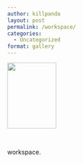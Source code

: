 ```yaml
---
author: killpanda
layout: post
permalink: /workspace/
categories:
  - Uncategorized
format: gallery
---
```

<div id='gallery-14' class='gallery galleryid-45 gallery-columns-3 gallery-size-thumbnail'>
  <dl class='gallery-item'>
    <dt class='gallery-icon portrait'>
      <a href='#'><img width="112" height="150" src="{{ site.url }}/assets/2011/10/tumblr_lsux0cVT6J1qczmtco1_1280.jpg" class="attachment-thumbnail" alt="" /></a>
    </dt>
  </dl>
  
  <br style='clear: both' />
</div>

workspace.